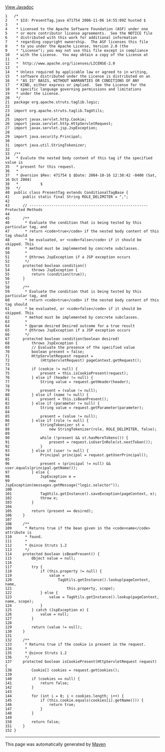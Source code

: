 [View Javadoc](../../../../../../apidocs/org/apache/struts/taglib/logic/PresentTag.html.md)


    1   /*
    2    * $Id: PresentTag.java 471754 2006-11-06 14:55:09Z husted $
    3    *
    4    * Licensed to the Apache Software Foundation (ASF) under one
    5    * or more contributor license agreements.  See the NOTICE file
    6    * distributed with this work for additional information
    7    * regarding copyright ownership.  The ASF licenses this file
    8    * to you under the Apache License, Version 2.0 (the
    9    * "License"); you may not use this file except in compliance
    10   * with the License.  You may obtain a copy of the License at
    11   *
    12   *  http://www.apache.org/licenses/LICENSE-2.0
    13   *
    14   * Unless required by applicable law or agreed to in writing,
    15   * software distributed under the License is distributed on an
    16   * "AS IS" BASIS, WITHOUT WARRANTIES OR CONDITIONS OF ANY
    17   * KIND, either express or implied.  See the License for the
    18   * specific language governing permissions and limitations
    19   * under the License.
    20   */
    21  package org.apache.struts.taglib.logic;
    22  
    23  import org.apache.struts.taglib.TagUtils;
    24  
    25  import javax.servlet.http.Cookie;
    26  import javax.servlet.http.HttpServletRequest;
    27  import javax.servlet.jsp.JspException;
    28  
    29  import java.security.Principal;
    30  
    31  import java.util.StringTokenizer;
    32  
    33  /**
    34   * Evalute the nested body content of this tag if the specified value is
    35   * present for this request.
    36   *
    37   * @version $Rev: 471754 $ $Date: 2004-10-16 12:38:42 -0400 (Sat, 16 Oct 2004)
    38   *          $
    39   */
    40  public class PresentTag extends ConditionalTagBase {
    41      public static final String ROLE_DELIMITER = ",";
    42  
    43      // ------------------------------------------------------ Protected Methods
    44  
    45      /**
    46       * Evaluate the condition that is being tested by this particular tag, and
    47       * return <code>true</code> if the nested body content of this tag should
    48       * be evaluated, or <code>false</code> if it should be skipped. This
    49       * method must be implemented by concrete subclasses.
    50       *
    51       * @throws JspException if a JSP exception occurs
    52       */
    53      protected boolean condition()
    54          throws JspException {
    55          return (condition(true));
    56      }
    57  
    58      /**
    59       * Evaluate the condition that is being tested by this particular tag, and
    60       * return <code>true</code> if the nested body content of this tag should
    61       * be evaluated, or <code>false</code> if it should be skipped. This
    62       * method must be implemented by concrete subclasses.
    63       *
    64       * @param desired Desired outcome for a true result
    65       * @throws JspException if a JSP exception occurs
    66       */
    67      protected boolean condition(boolean desired)
    68          throws JspException {
    69          // Evaluate the presence of the specified value
    70          boolean present = false;
    71          HttpServletRequest request =
    72              (HttpServletRequest) pageContext.getRequest();
    73  
    74          if (cookie != null) {
    75              present = this.isCookiePresent(request);
    76          } else if (header != null) {
    77              String value = request.getHeader(header);
    78  
    79              present = (value != null);
    80          } else if (name != null) {
    81              present = this.isBeanPresent();
    82          } else if (parameter != null) {
    83              String value = request.getParameter(parameter);
    84  
    85              present = (value != null);
    86          } else if (role != null) {
    87              StringTokenizer st =
    88                  new StringTokenizer(role, ROLE_DELIMITER, false);
    89  
    90              while (!present && st.hasMoreTokens()) {
    91                  present = request.isUserInRole(st.nextToken());
    92              }
    93          } else if (user != null) {
    94              Principal principal = request.getUserPrincipal();
    95  
    96              present = (principal != null) && user.equals(principal.getName());
    97          } else {
    98              JspException e =
    99                  new JspException(messages.getMessage("logic.selector"));
    100 
    101             TagUtils.getInstance().saveException(pageContext, e);
    102             throw e;
    103         }
    104 
    105         return (present == desired);
    106     }
    107 
    108     /**
    109      * Returns true if the bean given in the <code>name</code> attribute is
    110      * found.
    111      *
    112      * @since Struts 1.2
    113      */
    114     protected boolean isBeanPresent() {
    115         Object value = null;
    116 
    117         try {
    118             if (this.property != null) {
    119                 value =
    120                     TagUtils.getInstance().lookup(pageContext, name,
    121                         this.property, scope);
    122             } else {
    123                 value = TagUtils.getInstance().lookup(pageContext, name, scope);
    124             }
    125         } catch (JspException e) {
    126             value = null;
    127         }
    128 
    129         return (value != null);
    130     }
    131 
    132     /**
    133      * Returns true if the cookie is present in the request.
    134      *
    135      * @since Struts 1.2
    136      */
    137     protected boolean isCookiePresent(HttpServletRequest request) {
    138         Cookie[] cookies = request.getCookies();
    139 
    140         if (cookies == null) {
    141             return false;
    142         }
    143 
    144         for (int i = 0; i < cookies.length; i++) {
    145             if (this.cookie.equals(cookies[i].getName())) {
    146                 return true;
    147             }
    148         }
    149 
    150         return false;
    151     }
    152 }

------------------------------------------------------------------------

This page was automatically generated by [Maven](http://maven.apache.org/)
